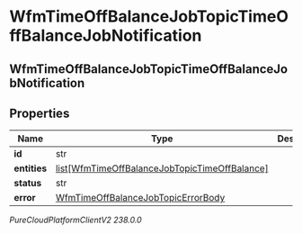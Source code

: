 # WfmTimeOffBalanceJobTopicTimeOffBalanceJobNotification

## WfmTimeOffBalanceJobTopicTimeOffBalanceJobNotification

## Properties

|Name | Type | Description | Notes|
|------------ | ------------- | ------------- | -------------|
| **id** | str |  | [optional] |
| **entities** | [list[WfmTimeOffBalanceJobTopicTimeOffBalance]](WfmTimeOffBalanceJobTopicTimeOffBalance) |  | [optional] |
| **status** | str |  | [optional] |
| **error** | [WfmTimeOffBalanceJobTopicErrorBody](WfmTimeOffBalanceJobTopicErrorBody) |  | [optional] |



_PureCloudPlatformClientV2 238.0.0_
